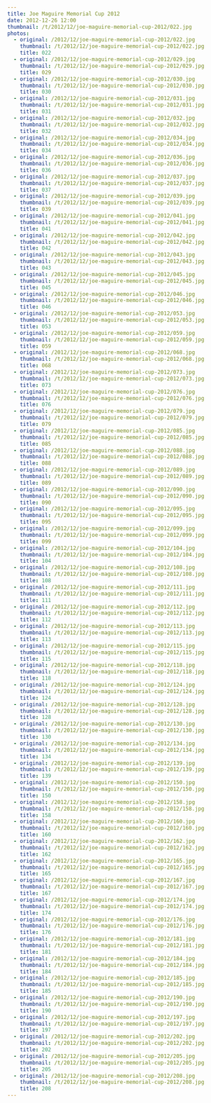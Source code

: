 ```yaml
---
title: Joe Maguire Memorial Cup 2012
date: 2012-12-26 12:00
thumbnail: /t/2012/12/joe-maguire-memorial-cup-2012/022.jpg
photos:
  - original: /2012/12/joe-maguire-memorial-cup-2012/022.jpg
    thumbnail: /t/2012/12/joe-maguire-memorial-cup-2012/022.jpg
    title: 022
  - original: /2012/12/joe-maguire-memorial-cup-2012/029.jpg
    thumbnail: /t/2012/12/joe-maguire-memorial-cup-2012/029.jpg
    title: 029
  - original: /2012/12/joe-maguire-memorial-cup-2012/030.jpg
    thumbnail: /t/2012/12/joe-maguire-memorial-cup-2012/030.jpg
    title: 030
  - original: /2012/12/joe-maguire-memorial-cup-2012/031.jpg
    thumbnail: /t/2012/12/joe-maguire-memorial-cup-2012/031.jpg
    title: 031
  - original: /2012/12/joe-maguire-memorial-cup-2012/032.jpg
    thumbnail: /t/2012/12/joe-maguire-memorial-cup-2012/032.jpg
    title: 032
  - original: /2012/12/joe-maguire-memorial-cup-2012/034.jpg
    thumbnail: /t/2012/12/joe-maguire-memorial-cup-2012/034.jpg
    title: 034
  - original: /2012/12/joe-maguire-memorial-cup-2012/036.jpg
    thumbnail: /t/2012/12/joe-maguire-memorial-cup-2012/036.jpg
    title: 036
  - original: /2012/12/joe-maguire-memorial-cup-2012/037.jpg
    thumbnail: /t/2012/12/joe-maguire-memorial-cup-2012/037.jpg
    title: 037
  - original: /2012/12/joe-maguire-memorial-cup-2012/039.jpg
    thumbnail: /t/2012/12/joe-maguire-memorial-cup-2012/039.jpg
    title: 039
  - original: /2012/12/joe-maguire-memorial-cup-2012/041.jpg
    thumbnail: /t/2012/12/joe-maguire-memorial-cup-2012/041.jpg
    title: 041
  - original: /2012/12/joe-maguire-memorial-cup-2012/042.jpg
    thumbnail: /t/2012/12/joe-maguire-memorial-cup-2012/042.jpg
    title: 042
  - original: /2012/12/joe-maguire-memorial-cup-2012/043.jpg
    thumbnail: /t/2012/12/joe-maguire-memorial-cup-2012/043.jpg
    title: 043
  - original: /2012/12/joe-maguire-memorial-cup-2012/045.jpg
    thumbnail: /t/2012/12/joe-maguire-memorial-cup-2012/045.jpg
    title: 045
  - original: /2012/12/joe-maguire-memorial-cup-2012/046.jpg
    thumbnail: /t/2012/12/joe-maguire-memorial-cup-2012/046.jpg
    title: 046
  - original: /2012/12/joe-maguire-memorial-cup-2012/053.jpg
    thumbnail: /t/2012/12/joe-maguire-memorial-cup-2012/053.jpg
    title: 053
  - original: /2012/12/joe-maguire-memorial-cup-2012/059.jpg
    thumbnail: /t/2012/12/joe-maguire-memorial-cup-2012/059.jpg
    title: 059
  - original: /2012/12/joe-maguire-memorial-cup-2012/068.jpg
    thumbnail: /t/2012/12/joe-maguire-memorial-cup-2012/068.jpg
    title: 068
  - original: /2012/12/joe-maguire-memorial-cup-2012/073.jpg
    thumbnail: /t/2012/12/joe-maguire-memorial-cup-2012/073.jpg
    title: 073
  - original: /2012/12/joe-maguire-memorial-cup-2012/076.jpg
    thumbnail: /t/2012/12/joe-maguire-memorial-cup-2012/076.jpg
    title: 076
  - original: /2012/12/joe-maguire-memorial-cup-2012/079.jpg
    thumbnail: /t/2012/12/joe-maguire-memorial-cup-2012/079.jpg
    title: 079
  - original: /2012/12/joe-maguire-memorial-cup-2012/085.jpg
    thumbnail: /t/2012/12/joe-maguire-memorial-cup-2012/085.jpg
    title: 085
  - original: /2012/12/joe-maguire-memorial-cup-2012/088.jpg
    thumbnail: /t/2012/12/joe-maguire-memorial-cup-2012/088.jpg
    title: 088
  - original: /2012/12/joe-maguire-memorial-cup-2012/089.jpg
    thumbnail: /t/2012/12/joe-maguire-memorial-cup-2012/089.jpg
    title: 089
  - original: /2012/12/joe-maguire-memorial-cup-2012/090.jpg
    thumbnail: /t/2012/12/joe-maguire-memorial-cup-2012/090.jpg
    title: 090
  - original: /2012/12/joe-maguire-memorial-cup-2012/095.jpg
    thumbnail: /t/2012/12/joe-maguire-memorial-cup-2012/095.jpg
    title: 095
  - original: /2012/12/joe-maguire-memorial-cup-2012/099.jpg
    thumbnail: /t/2012/12/joe-maguire-memorial-cup-2012/099.jpg
    title: 099
  - original: /2012/12/joe-maguire-memorial-cup-2012/104.jpg
    thumbnail: /t/2012/12/joe-maguire-memorial-cup-2012/104.jpg
    title: 104
  - original: /2012/12/joe-maguire-memorial-cup-2012/108.jpg
    thumbnail: /t/2012/12/joe-maguire-memorial-cup-2012/108.jpg
    title: 108
  - original: /2012/12/joe-maguire-memorial-cup-2012/111.jpg
    thumbnail: /t/2012/12/joe-maguire-memorial-cup-2012/111.jpg
    title: 111
  - original: /2012/12/joe-maguire-memorial-cup-2012/112.jpg
    thumbnail: /t/2012/12/joe-maguire-memorial-cup-2012/112.jpg
    title: 112
  - original: /2012/12/joe-maguire-memorial-cup-2012/113.jpg
    thumbnail: /t/2012/12/joe-maguire-memorial-cup-2012/113.jpg
    title: 113
  - original: /2012/12/joe-maguire-memorial-cup-2012/115.jpg
    thumbnail: /t/2012/12/joe-maguire-memorial-cup-2012/115.jpg
    title: 115
  - original: /2012/12/joe-maguire-memorial-cup-2012/118.jpg
    thumbnail: /t/2012/12/joe-maguire-memorial-cup-2012/118.jpg
    title: 118
  - original: /2012/12/joe-maguire-memorial-cup-2012/124.jpg
    thumbnail: /t/2012/12/joe-maguire-memorial-cup-2012/124.jpg
    title: 124
  - original: /2012/12/joe-maguire-memorial-cup-2012/128.jpg
    thumbnail: /t/2012/12/joe-maguire-memorial-cup-2012/128.jpg
    title: 128
  - original: /2012/12/joe-maguire-memorial-cup-2012/130.jpg
    thumbnail: /t/2012/12/joe-maguire-memorial-cup-2012/130.jpg
    title: 130
  - original: /2012/12/joe-maguire-memorial-cup-2012/134.jpg
    thumbnail: /t/2012/12/joe-maguire-memorial-cup-2012/134.jpg
    title: 134
  - original: /2012/12/joe-maguire-memorial-cup-2012/139.jpg
    thumbnail: /t/2012/12/joe-maguire-memorial-cup-2012/139.jpg
    title: 139
  - original: /2012/12/joe-maguire-memorial-cup-2012/150.jpg
    thumbnail: /t/2012/12/joe-maguire-memorial-cup-2012/150.jpg
    title: 150
  - original: /2012/12/joe-maguire-memorial-cup-2012/158.jpg
    thumbnail: /t/2012/12/joe-maguire-memorial-cup-2012/158.jpg
    title: 158
  - original: /2012/12/joe-maguire-memorial-cup-2012/160.jpg
    thumbnail: /t/2012/12/joe-maguire-memorial-cup-2012/160.jpg
    title: 160
  - original: /2012/12/joe-maguire-memorial-cup-2012/162.jpg
    thumbnail: /t/2012/12/joe-maguire-memorial-cup-2012/162.jpg
    title: 162
  - original: /2012/12/joe-maguire-memorial-cup-2012/165.jpg
    thumbnail: /t/2012/12/joe-maguire-memorial-cup-2012/165.jpg
    title: 165
  - original: /2012/12/joe-maguire-memorial-cup-2012/167.jpg
    thumbnail: /t/2012/12/joe-maguire-memorial-cup-2012/167.jpg
    title: 167
  - original: /2012/12/joe-maguire-memorial-cup-2012/174.jpg
    thumbnail: /t/2012/12/joe-maguire-memorial-cup-2012/174.jpg
    title: 174
  - original: /2012/12/joe-maguire-memorial-cup-2012/176.jpg
    thumbnail: /t/2012/12/joe-maguire-memorial-cup-2012/176.jpg
    title: 176
  - original: /2012/12/joe-maguire-memorial-cup-2012/181.jpg
    thumbnail: /t/2012/12/joe-maguire-memorial-cup-2012/181.jpg
    title: 181
  - original: /2012/12/joe-maguire-memorial-cup-2012/184.jpg
    thumbnail: /t/2012/12/joe-maguire-memorial-cup-2012/184.jpg
    title: 184
  - original: /2012/12/joe-maguire-memorial-cup-2012/185.jpg
    thumbnail: /t/2012/12/joe-maguire-memorial-cup-2012/185.jpg
    title: 185
  - original: /2012/12/joe-maguire-memorial-cup-2012/190.jpg
    thumbnail: /t/2012/12/joe-maguire-memorial-cup-2012/190.jpg
    title: 190
  - original: /2012/12/joe-maguire-memorial-cup-2012/197.jpg
    thumbnail: /t/2012/12/joe-maguire-memorial-cup-2012/197.jpg
    title: 197
  - original: /2012/12/joe-maguire-memorial-cup-2012/202.jpg
    thumbnail: /t/2012/12/joe-maguire-memorial-cup-2012/202.jpg
    title: 202
  - original: /2012/12/joe-maguire-memorial-cup-2012/205.jpg
    thumbnail: /t/2012/12/joe-maguire-memorial-cup-2012/205.jpg
    title: 205
  - original: /2012/12/joe-maguire-memorial-cup-2012/208.jpg
    thumbnail: /t/2012/12/joe-maguire-memorial-cup-2012/208.jpg
    title: 208
---
```

